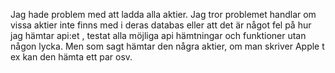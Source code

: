 Jag hade problem med att ladda alla aktier. Jag tror problemet handlar om vissa aktier inte finns med i deras databas eller att det är något fel på hur jag hämtar api:et , testat alla möjliga api hämtningar och funktioner utan någon lycka. 
Men som sagt hämtar den några aktier, om man skriver Apple t ex kan den hämta ett par osv. 
